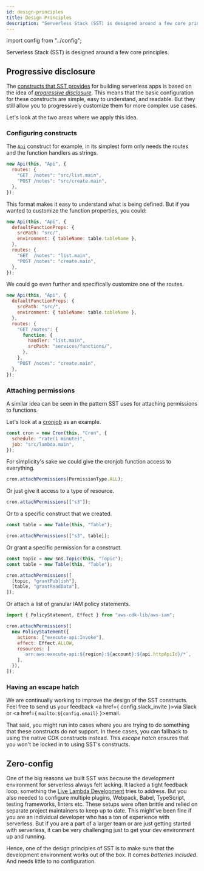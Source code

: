 ```yaml
---
id: design-principles
title: Design Principles
description: "Serverless Stack (SST) is designed around a few core principles."
---
```


import config from "../config";

Serverless Stack (SST) is designed around a few core principles.

## Progressive disclosure

The [constructs that SST provides](packages/resources.md) for building serverless apps is based on the idea of [_progressive disclosure_](https://en.wikipedia.org/wiki/Progressive_disclosure). This means that the basic configuration for these constructs are simple, easy to understand, and readable. But they still allow you to progressively customize them for more complex use cases.

Let's look at the two areas where we apply this idea.

### Configuring constructs

The [`Api`](constructs/Api.md) construct for example, in its simplest form only needs the routes and the function handlers as strings.

```js
new Api(this, "Api", {
  routes: {
    "GET  /notes": "src/list.main",
    "POST /notes": "src/create.main",
  },
});
```

This format makes it easy to understand what is being defined. But if you wanted to customize the function properties, you could:

```js {2-5}
new Api(this, "Api", {
  defaultFunctionProps: {
    srcPath: "src/",
    environment: { tableName: table.tableName },
  },
  routes: {
    "GET  /notes": "list.main",
    "POST /notes": "create.main",
  },
});
```

We could go even further and specifically customize one of the routes.

```js {7-12}
new Api(this, "Api", {
  defaultFunctionProps: {
    srcPath: "src/",
    environment: { tableName: table.tableName },
  },
  routes: {
    "GET /notes": {
      function: {
        handler: "list.main",
        srcPath: "services/functions/",
      },
    },
    "POST /notes": "create.main",
  },
});
```

### Attaching permissions

A similar idea can be seen in the pattern SST uses for attaching permissions to functions.

Let's look at a [cronjob](constructs/Cron.md) as an example.

```js
const cron = new Cron(this, "Cron", {
  schedule: "rate(1 minute)",
  job: "src/lambda.main",
});
```

For simplicity's sake we could give the cronjob function access to everything.

```js
cron.attachPermissions(PermissionType.ALL);
```

Or just give it access to a type of resource.

```js
cron.attachPermissions(["s3"]);
```

Or to a specific construct that we created.

```js {3}
const table = new Table(this, "Table");

cron.attachPermissions(["s3", table]);
```

Or grant a specific permission for a construct.

```js {4-7}
const topic = new sns.Topic(this, "Topic");
const table = new Table(this, "Table");

cron.attachPermissions([
  [topic, "grantPublish"],
  [table, "grantReadData"],
]);
```

Or attach a list of granular IAM policy statements.

```js {4-10}
import { PolicyStatement, Effect } from "aws-cdk-lib/aws-iam";

cron.attachPermissions([
  new PolicyStatement({
    actions: ["execute-api:Invoke"],
    effect: Effect.ALLOW,
    resources: [
      `arn:aws:execute-api:${region}:${account}:${api.httpApiId}/*`,
    ],
  }),
]);
```

### Having an escape hatch

We are continually working to improve the design of the SST constructs. Feel free to send us your feedback <a href={ config.slack_invite }>via Slack</a> or <a href={ `mailto:${config.email}` }>email</a>.

That said, you might run into cases where you are trying to do something that these constructs do not support. In these cases, you can fallback to using the native CDK constructs instead. This _escape hatch_ ensures that you won't be locked in to using SST's constructs.

## Zero-config

One of the big reasons we built SST was because the development environment for serverless always felt lacking. It lacked a tight feedback loop, something the [Live Lambda Development](live-lambda-development.md) tries to address. But you also needed to configure multiple plugins, Webpack, Babel, TypeScript, testing frameworks, linters etc. These setups were often brittle and relied on separate project maintainers to keep up to date. This might've been fine if you are an individual developer who has a ton of experience with serverless. But if you are a part of a larger team or are just getting started with serverless, it can be very challenging just to get your dev environment up and running.

Hence, one of the design principles of SST is to make sure that the development environment works out of the box. It comes _batteries included_. And needs little to no configuration.
